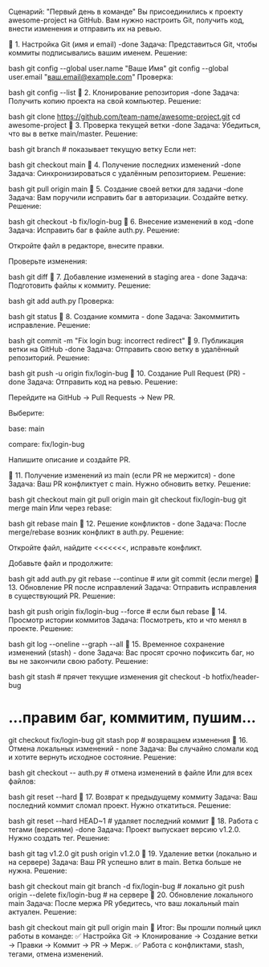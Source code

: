 Сценарий: "Первый день в команде"
Вы присоединились к проекту awesome-project на GitHub. Вам нужно настроить Git, получить код, внести изменения и отправить их на ревью.

📌 1. Настройка Git (имя и email)  -done
Задача: Представиться Git, чтобы коммиты подписывались вашим именем.
Решение:

bash
git config --global user.name "Ваше Имя"
git config --global user.email "ваш.email@example.com"
Проверка:

bash
git config --list
📌 2. Клонирование репозитория -done
Задача: Получить копию проекта на свой компьютер.
Решение:

bash
git clone https://github.com/team-name/awesome-project.git
cd awesome-project
📌 3. Проверка текущей ветки -done
Задача: Убедиться, что вы в ветке main/master.
Решение:

bash
git branch  # показывает текущую ветку
Если нет:

bash
git checkout main
📌 4. Получение последних изменений -done
Задача: Синхронизироваться с удалённым репозиторием.
Решение:

bash
git pull origin main
📌 5. Создание своей ветки для задачи -done
Задача: Вам поручили исправить баг в авторизации. Создайте ветку.
Решение:

bash
git checkout -b fix/login-bug
📌 6. Внесение изменений в код -done
Задача: Исправить баг в файле auth.py.
Решение:

Откройте файл в редакторе, внесите правки.

Проверьте изменения:

bash
git diff
📌 7. Добавление изменений в staging area - done 
Задача: Подготовить файлы к коммиту.
Решение:

bash
git add auth.py
Проверка:

bash
git status
📌 8. Создание коммита - done
Задача: Закоммитить исправление.
Решение:

bash
git commit -m "Fix login bug: incorrect redirect"
📌 9. Публикация ветки на GitHub -done
Задача: Отправить свою ветку в удалённый репозиторий.
Решение:

bash
git push -u origin fix/login-bug
📌 10. Создание Pull Request (PR) - done
Задача: Отправить код на ревью.
Решение:

Перейдите на GitHub → Pull Requests → New PR.

Выберите:

base: main

compare: fix/login-bug

Напишите описание и создайте PR.

📌 11. Получение изменений из main (если PR не мержится) - done 
Задача: Ваш PR конфликтует с main. Нужно обновить ветку.
Решение:

bash
git checkout main
git pull origin main
git checkout fix/login-bug
git merge main
Или через rebase:

bash
git rebase main
📌 12. Решение конфликтов - done
Задача: После merge/rebase возник конфликт в auth.py.
Решение:

Откройте файл, найдите <<<<<<<, исправьте конфликт.

Добавьте файл и продолжите:

bash
git add auth.py
git rebase --continue  # или git commit (если merge)
📌 13. Обновление PR после исправлений
Задача: Отправить исправления в существующий PR.
Решение:

bash
git push origin fix/login-bug --force  # если был rebase
📌 14. Просмотр истории коммитов
Задача: Посмотреть, кто и что менял в проекте.
Решение:

bash
git log --oneline --graph --all
📌 15. Временное сохранение изменений (stash) - done 
Задача: Вас просят срочно пофиксить баг, но вы не закончили свою работу.
Решение:

bash
git stash  # прячет текущие изменения
git checkout -b hotfix/header-bug
# ...правим баг, коммитим, пушим...
git checkout fix/login-bug
git stash pop  # возвращаем изменения
📌 16. Отмена локальных изменений - none
Задача: Вы случайно сломали код и хотите вернуть исходное состояние.
Решение:

bash
git checkout -- auth.py  # отмена изменений в файле
Или для всех файлов:

bash
git reset --hard
📌 17. Возврат к предыдущему коммиту
Задача: Ваш последний коммит сломал проект. Нужно откатиться.
Решение:

bash
git reset --hard HEAD~1  # удаляет последний коммит
📌 18. Работа с тегами (версиями) -done
Задача: Проект выпускает версию v1.2.0. Нужно создать тег.
Решение:

bash
git tag v1.2.0
git push origin v1.2.0
📌 19. Удаление ветки (локально и на сервере)
Задача: Ваш PR успешно влит в main. Ветка больше не нужна.
Решение:

bash
git checkout main
git branch -d fix/login-bug  # локально
git push origin --delete fix/login-bug  # на сервере
📌 20. Обновление локального main
Задача: После мержа PR убедитесь, что ваш локальный main актуален.
Решение:

bash
git checkout main
git pull origin main
📌 Итог:
Вы прошли полный цикл работы в команде:
✅ Настройка Git → Клонирование → Создание ветки → Правки → Коммит → PR → Мерж.
✅ Работа с конфликтами, stash, тегами, отмена изменений.
